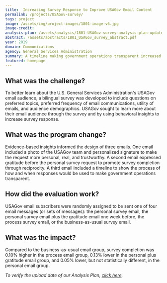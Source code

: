 ```yaml
---
title:  Increasing Survey Response to Improve USAGov Email Content
permalink: /projects/USAGov-survey/
tags: project  
image: /assets/img/project-images/1801-image-v6.jpg
image-credit: 
analysis-plan: /assets/analysis/1801-USAGov-survey-analysis-plan-updated.pdf
abstract: /assets/abstracts/1801_USAGov_survey_abstract.pdf
year: 2019  
domain: Communications
agency: General Services Administration
summary: A timeline making government operations transparent increased survey response and an early message of gratitude decreased survey response.
featured: homepage
---
```

## What was the challenge?

To better learn about the U.S. General Services Administration's USAGov email audience, a bilingual survey was developed to include questions on preferred topics, preferred frequency of email communications, utility of emails, and audience demographics. USAGov sought to learn more about their email audience through the survey and by using behavioral insights to increase survey response.

## What was the program change?

Evidence-based insights informed the design of three emails. One email included a photo of the USAGov team and personalized signature to make the request more personal, real, and trustworthy. A second email expressed gratitude before the personal survey request to promote survey completion through reciprocity. A third email included a timeline to show the process of how and when responses would be used to make government operations transparent.

## How did the evaluation work?

USAGov email subscribers were randomly assigned to be sent one of four email messages (or sets of messages): the personal survey email, the personal survey email plus the gratitude email one week before, the process survey email, or the business-as-usual survey email.

## What was the impact?

Compared to the business-as-usual email group, survey completion was 0.10% higher in the process email group, 0.13% lower in the personal plus gratitude email group, and 0.05% lower, but not statistically different, in the personal email group.

<i>To verify the upload date of our Analysis Plan, <a href="https://github.com/gsa-oes/office-of-evaluation-sciences/commits/master/assets/analysis/1801-USAGov-survey-analysis-plan-updated.pdf">click here</a>.</i>
